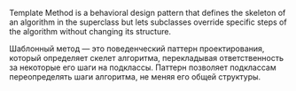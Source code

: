 Template Method is a behavioral design pattern that defines the skeleton of an algorithm in the superclass 
but lets subclasses override specific steps of the algorithm without changing its structure.

Шаблонный метод — это поведенческий паттерн проектирования, который определяет скелет алгоритма, 
перекладывая ответственность за некоторые его шаги на подклассы. Паттерн позволяет подклассам 
переопределять шаги алгоритма, не меняя его общей структуры.